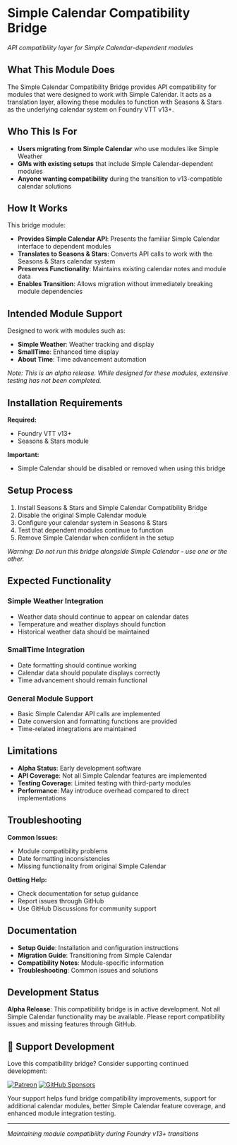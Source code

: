 # Simple Calendar Compatibility Bridge
*API compatibility layer for Simple Calendar-dependent modules*

## What This Module Does

The Simple Calendar Compatibility Bridge provides API compatibility for modules that were designed to work with Simple Calendar. It acts as a translation layer, allowing these modules to function with Seasons & Stars as the underlying calendar system on Foundry VTT v13+.

## Who This Is For

- **Users migrating from Simple Calendar** who use modules like Simple Weather
- **GMs with existing setups** that include Simple Calendar-dependent modules
- **Anyone wanting compatibility** during the transition to v13-compatible calendar solutions

## How It Works

This bridge module:
- **Provides Simple Calendar API**: Presents the familiar Simple Calendar interface to dependent modules
- **Translates to Seasons & Stars**: Converts API calls to work with the Seasons & Stars calendar system
- **Preserves Functionality**: Maintains existing calendar notes and module data
- **Enables Transition**: Allows migration without immediately breaking module dependencies

## Intended Module Support

Designed to work with modules such as:
- **Simple Weather**: Weather tracking and display
- **SmallTime**: Enhanced time display
- **About Time**: Time advancement automation

*Note: This is an alpha release. While designed for these modules, extensive testing has not been completed.*

## Installation Requirements

**Required:**
- Foundry VTT v13+
- Seasons & Stars module

**Important:**
- Simple Calendar should be disabled or removed when using this bridge

## Setup Process

1. Install Seasons & Stars and Simple Calendar Compatibility Bridge
2. Disable the original Simple Calendar module
3. Configure your calendar system in Seasons & Stars
4. Test that dependent modules continue to function
5. Remove Simple Calendar when confident in the setup

*Warning: Do not run this bridge alongside Simple Calendar - use one or the other.*

## Expected Functionality

### **Simple Weather Integration**
- Weather data should continue to appear on calendar dates
- Temperature and weather displays should function
- Historical weather data should be maintained

### **SmallTime Integration**
- Date formatting should continue working
- Calendar data should populate displays correctly
- Time advancement should remain functional

### **General Module Support**
- Basic Simple Calendar API calls are implemented
- Date conversion and formatting functions are provided
- Time-related integrations are maintained

## Limitations

- **Alpha Status**: Early development software
- **API Coverage**: Not all Simple Calendar features are implemented
- **Testing Coverage**: Limited testing with third-party modules
- **Performance**: May introduce overhead compared to direct implementations

## Troubleshooting

**Common Issues:**
- Module compatibility problems
- Date formatting inconsistencies
- Missing functionality from original Simple Calendar

**Getting Help:**
- Check documentation for setup guidance
- Report issues through GitHub
- Use GitHub Discussions for community support

## Documentation

- **Setup Guide**: Installation and configuration instructions
- **Migration Guide**: Transitioning from Simple Calendar
- **Compatibility Notes**: Module-specific information
- **Troubleshooting**: Common issues and solutions

## Development Status

**Alpha Release**: This compatibility bridge is in active development. Not all Simple Calendar functionality may be available. Please report compatibility issues and missing features through GitHub.

## 💖 Support Development

Love this compatibility bridge? Consider supporting continued development:

[![Patreon](https://img.shields.io/badge/Patreon-Support%20Development-ff424d?style=for-the-badge&logo=patreon)](https://patreon.com/rayners)
[![GitHub Sponsors](https://img.shields.io/badge/GitHub%20Sponsors-Support%20Development-ea4aaa?style=for-the-badge&logo=github)](https://github.com/sponsors/rayners)

Your support helps fund bridge compatibility improvements, support for additional calendar modules, better Simple Calendar feature coverage, and enhanced module integration testing.

---

*Maintaining module compatibility during Foundry v13+ transitions*